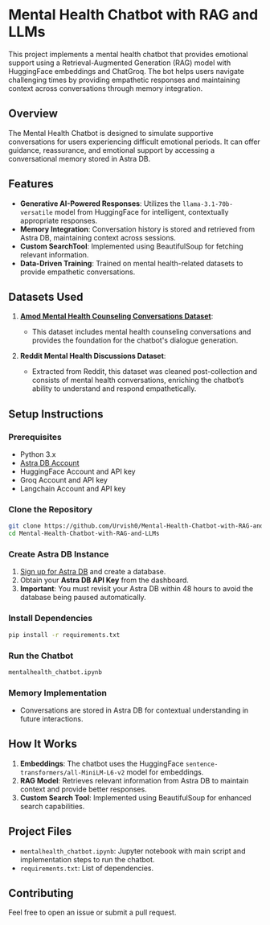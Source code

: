 # Mental Health Chatbot with RAG and LLMs

This project implements a mental health chatbot that provides emotional support using a Retrieval-Augmented Generation (RAG) model with HuggingFace embeddings and ChatGroq. The bot helps users navigate challenging times by providing empathetic responses and maintaining context across conversations through memory integration.

## Overview

The Mental Health Chatbot is designed to simulate supportive conversations for users experiencing difficult emotional periods. It can offer guidance, reassurance, and emotional support by accessing a conversational memory stored in Astra DB.

## Features

- **Generative AI-Powered Responses**: Utilizes the `llama-3.1-70b-versatile` model from HuggingFace for intelligent, contextually appropriate responses.
- **Memory Integration**: Conversation history is stored and retrieved from Astra DB, maintaining context across sessions.
- **Custom SearchTool**: Implemented using BeautifulSoup for fetching relevant information.
- **Data-Driven Training**: Trained on mental health-related datasets to provide empathetic conversations.

## Datasets Used

1. **[Amod Mental Health Counseling Conversations Dataset](https://huggingface.co/datasets/Amod/mental_health_counseling_conversations?row=15)**:
   - This dataset includes mental health counseling conversations and provides the foundation for the chatbot's dialogue generation.
   
2. **Reddit Mental Health Discussions Dataset**:
   - Extracted from Reddit, this dataset was cleaned post-collection and consists of mental health conversations, enriching the chatbot’s ability to understand and respond empathetically.

## Setup Instructions

### Prerequisites

- Python 3.x
- [Astra DB Account](https://astra.datastax.com/register)
- HuggingFace Account and API key
- Groq Account and API key
- Langchain Account and API key

### Clone the Repository

```bash
git clone https://github.com/Urvish0/Mental-Health-Chatbot-with-RAG-and-LLMs.git
cd Mental-Health-Chatbot-with-RAG-and-LLMs
```

### Create Astra DB Instance

1. [Sign up for Astra DB](https://astra.datastax.com/register) and create a database.
2. Obtain your **Astra DB API Key** from the dashboard.
3. **Important**: You must revisit your Astra DB within 48 hours to avoid the database being paused automatically.

### Install Dependencies

```bash
pip install -r requirements.txt
```

### Run the Chatbot

```bash
mentalhealth_chatbot.ipynb
```

### Memory Implementation

- Conversations are stored in Astra DB for contextual understanding in future interactions.

## How It Works

1. **Embeddings**: The chatbot uses the HuggingFace `sentence-transformers/all-MiniLM-L6-v2` model for embeddings.
2. **RAG Model**: Retrieves relevant information from Astra DB to maintain context and provide better responses.
3. **Custom Search Tool**: Implemented using BeautifulSoup for enhanced search capabilities.

## Project Files

- `mentalhealth_chatbot.ipynb`: Jupyter notebook with main script and implementation steps to run the chatbot.
- `requirements.txt`: List of dependencies.

## Contributing

Feel free to open an issue or submit a pull request.
